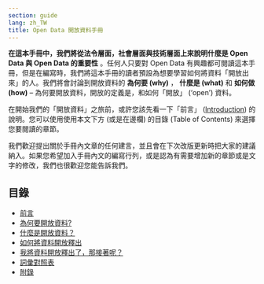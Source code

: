```yaml
---
section: guide
lang: zh_TW
title: Open Data 開放資料手冊
---
```


**在這本手冊中，我們將從法令層面，社會層面與技術層面上來說明什麼是 Open Data 與 Open Data 的重要性** 。任何人只要對 Open Data 有興趣都可閱讀這本手冊，但是在編寫時，我們將這本手冊的讀者預設為想要學習如何將資料「開放出來」的人。我們將會討論到開放資料的 **為何要 (why)** ， **什麼是 (what)** 和 **如何做 (how)** – 為何要開放資料，開放的定義是，和如何「開放」 (‘open’) 資料。

在開始我們的「開放資料」之旅前，或許您該先看一下「前言」 ([Introduction](introduction/)) 的說明。您可以使用使用本文下方 (或是在邊欄) 的目錄 (Table of Contents) 來選擇您要閱讀的章節。

我們歡迎提出關於手冊內文章的任何建言，並且會在下次改版更新時把大家的建議納入。如果您希望加入手冊內文的編寫行列，或是認為有需要增加新的章節或是文字的修改，我們也很歡迎您能告訴我們。

## 目錄

-   [前言](introduction/)
-   [為何要開放資料?](why-open-data/)
-   [什麼是開放資料？](what-is-open-data)
-   [如何將資料開放釋出](how-to-open-up-data/)
-   [我將資料開放釋出了，那接著呢？](following-up/)
-   [詞彙對照表](glossary/)
-   [附錄](appendices/)